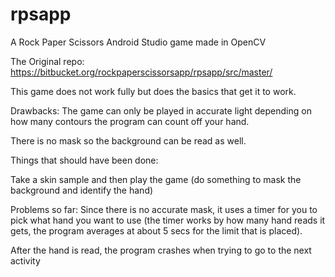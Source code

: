# rpsapp
A Rock Paper Scissors Android Studio game made in OpenCV

The Original repo: https://bitbucket.org/rockpaperscissorsapp/rpsapp/src/master/

This game does not work fully but does the basics that get it to work.

Drawbacks:
The game can only be played in accurate light depending on how many contours the program can count off your hand.

There is no mask so the background can be read as well.

Things that should have been done:

Take a skin sample and then play the game (do something to mask the background and identify the hand)

Problems so far:
Since there is no accurate mask, it uses a timer for you to pick what hand you want to use (the timer works by how many hand reads it gets, the program averages at about 5 secs for the limit that is placed).

After the hand is read, the program crashes when trying to go to the next activity
